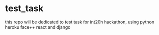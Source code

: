 # test_task
this repo will be dedicated to test task for int20h hackathon, using python heroku face++ react and django
